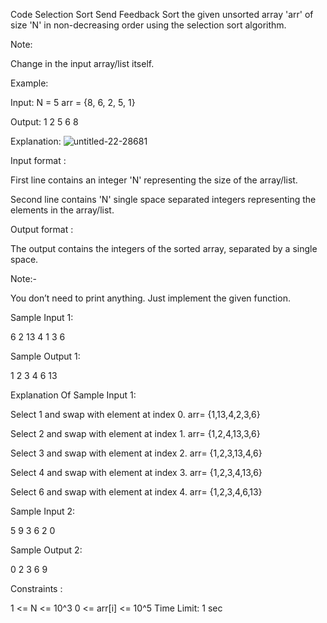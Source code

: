  Code Selection Sort
Send Feedback
Sort the given unsorted array 'arr' of size 'N' in non-decreasing order using the selection sort algorithm.


 Note:

Change in the input array/list itself. 


Example:

Input:
N = 5
arr = {8, 6, 2, 5, 1}

Output:
1 2 5 6 8 

Explanation: 
![untitled-22-28681](https://github.com/agrawalmalav/DSA/assets/51107910/444081a2-a78b-4a9a-b299-9544072cf4c2)

Input format :

First line contains an integer 'N' representing the size of the array/list.

Second line contains 'N' single space separated integers representing the elements in the array/list.

Output format :

The output contains the integers of the sorted array, separated by a single space.

Note:-

You don’t need to print anything. Just implement the given function.

Sample Input 1:

6
2 13 4 1 3 6 

Sample Output 1:

1 2 3 4 6 13 

Explanation Of Sample Input 1:

 Select 1 and swap with element at index 0. arr= {1,13,4,2,3,6}

 Select 2 and swap with element at index 1. arr= {1,2,4,13,3,6}

 Select 3 and swap with element at index 2. arr= {1,2,3,13,4,6}

 Select 4 and swap with element at index 3. arr= {1,2,3,4,13,6}

 Select 6 and swap with element at index 4. arr= {1,2,3,4,6,13}

Sample Input 2:

5
9 3 6 2 0

Sample Output 2:

0 2 3 6 9

Constraints :

1 <= N <= 10^3
0 <= arr[i] <= 10^5
Time Limit: 1 sec


